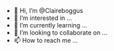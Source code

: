 - 👋 Hi, I’m @Claireboggus
- 👀 I’m interested in ...
- 🌱 I’m currently learning ...
- 💞️ I’m looking to collaborate on ...
- 📫 How to reach me ...

<!---
Claireboggus/Claireboggus is a ✨ special ✨ repository because its `README.md` (this file) appears on your GitHub profile.
You can click the Preview link to take a look at your changes.
--->
